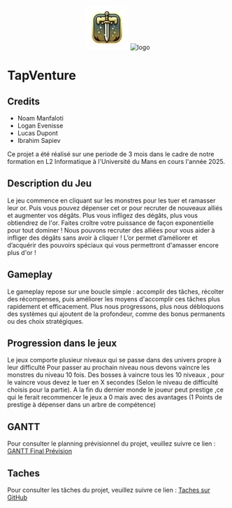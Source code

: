 <div align="center">
  <img style="width:100px;height:auto;" src="https://github.com/nmanfaloti/TapVenture/blob/main/assets/logo100x100.png?raw=true" alt="logo">
  <img style="width:auto;height:100px;" src="https://emploi.univ-lemans.fr/wp-content/uploads/sites/312/2020/05/logo-LeMansUniversite-300x157.png" alt="logo">
</div>

# TapVenture 

## Credits

- Noam Manfaloti
- Logan Evenisse
- Lucas Dupont
- Ibrahim Sapiev

Ce projet a été réalisé sur une periode de 3 mois dans le cadre de notre formation en L2 Informatique à l'Université du Mans en cours l'année 2025.

## Description du Jeu

Le jeu commence en cliquant sur les monstres pour les tuer et ramasser leur or. Puis vous pouvez dépenser cet or pour recruter de nouveaux alliés et augmenter vos dégâts. Plus vous infligez des dégâts, plus vous obtiendrez de l'or. Faites croître votre puissance de façon exponentielle pour tout dominer !
Nous pouvons recruter des alliées pour vous aider à infliger des dégâts sans avoir à cliquer ! 
L’or permet d’améliorer et d’acquérir des pouvoirs spéciaux qui vous permettront d'amasser encore plus d'or !


## Gameplay

Le gameplay repose sur une boucle simple : accomplir des tâches, récolter des récompenses, puis améliorer les moyens d'accomplir ces tâches plus rapidement et efficacement. Plus nous progressons, plus nous débloquons des systèmes qui ajoutent de la profondeur, comme des bonus permanents ou des choix stratégiques.

## Progression dans le jeux 

Le jeux comporte plusieur niveaux qui se passe dans des univers propre à leur difficulté
Pour passer au prochain niveau nous devons vaincre les monstres du niveau 10 fois.
Des bosses à vaincre tous les 10 niveaux , pour le vaincre vous devez le tuer en X secondes (Selon le niveau de difficulté choisis pour la partie).
A la fin du dernier monde le joueur peut prestige ,ce qui le ferait recommencer le jeux a 0 mais avec des avantages (1 Points de prestige à dépenser dans un arbre de compétence)

## GANTT

Pour consulter le planning prévisionnel du projet, veuillez suivre ce lien : [GANTT Final Prévision](https://docs.google.com/spreadsheets/d/1jvVkITa50-fjbtQPN5y54wZTgIkTPtt-_RPIWB4DkVM/edit?usp=sharing)

## Taches

Pour consulter les tâches du projet, veuillez suivre ce lien : [Taches sur GitHub](https://github.com/users/nmanfaloti/projects/2)
